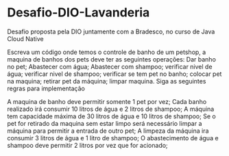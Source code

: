 # Desafio-DIO-Lavanderia
Desafio proposta pela DIO juntamente com a Bradesco, no curso de Java Cloud Native

Escreva um código onde temos o controle de banho de um petshop, a maquina de banhos dos pets deve ter as seguintes operações:
Dar banho no pet;
Abastecer com água;
Abastecer com shampoo;
verificar nivel de água;
verificar nivel de shampoo;
verificar se tem pet no banho;
colocar pet na maquina;
retirar pet da máquina;
limpar maquina.
Siga as seguintes regras para implementação

A maquina de banho deve permitir somente 1 pet por vez;
Cada banho realizado irá consumir 10 litros de água e 2 litros de shampoo;
A máquina tem capacidade máxima de 30 litros de água e 10 litros de shampoo;
Se o pet for retirado da maquina sem estar limpo será necessário limpar a máquina para permitir a entrada de outro pet;
A limpeza da máquina ira consumir 3 litros de água e 1 litro de shampoo;
O abastecimento de água e shampoo deve permitir 2 litros por vez que for acionado;